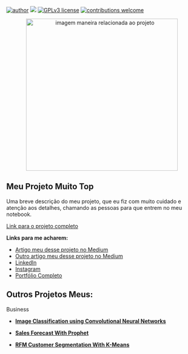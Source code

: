 [![author](https://img.shields.io/badge/author-MatheusGS-red.svg)](www.linkedin.com/in/mgsaraiva/) [![](https://img.shields.io/badge/python-3.7+-blue.svg)](https://www.python.org/downloads/release/python-365/) [![GPLv3 license](https://img.shields.io/badge/License-GPLv3-blue.svg)](http://perso.crans.org/besson/LICENSE.html) [![contributions welcome](https://img.shields.io/badge/contributions-welcome-brightgreen.svg?style=flat)](https://github.com/rafaelnduarte/portfolio/issues)

<p align="center">
  <img src="https://img.freepik.com/free-photo/abstract-background-with-low-poly-design_1048-8478.jpg?w=900&t=st=1659433135~exp=1659433735~hmac=9199e1b68f6877282f961b5b52a4d3062224646f3839980f4a627e9a9ab2f956" alt="imagem maneira relacionada ao projeto"height=400px >
</p>

## Meu Projeto Muito Top

Uma breve descrição do meu projeto, que eu fiz com muito cuidado e atenção aos detalhes, chamando as pessoas para que entrem no meu notebook.

[Link para o projeto completo](https://medium.com/@rafaelnduarte)

**Links para me acharem:**
* [Artigo meu desse projeto no Medium](https://medium.com/@rafaelnduarte)
* [Outro artigo meu desse projeto no Medium](https://medium.com/@rafaelnduarte)
* [LinkedIn](https://www.linkedin.com/in/rafael-n-duarte/)
* [Instagram](https://www.linkedin.com/in/rafael-n-duarte/)
* [Portfólio Completo](https://www.linkedin.com/in/rafael-n-duarte/)




## Outros Projetos Meus:

Business
* **[Image Classification using Convolutional Neural Networks](https://bit.ly/3cdckqJ)**

* **[Sales Forecast With Prophet](https://bit.ly/2wHiD6l)**
 
* **[RFM Customer Segmentation With K-Means](https://bit.ly/2RFTWi2)**
